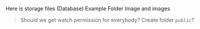 Here is storage files (Database)
Example Folder Image and images 
> Should we get watch permission for everybody? 
> Create folder `public`?